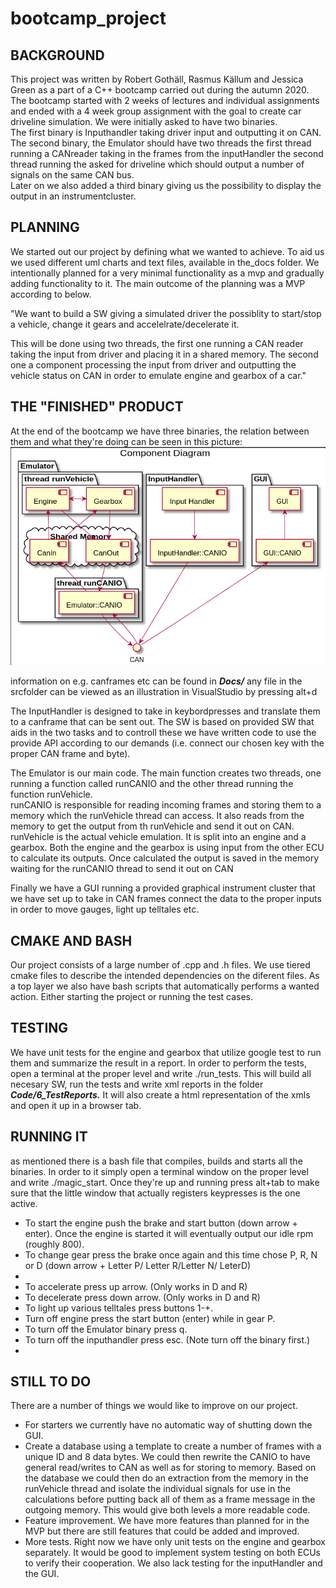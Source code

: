 # bootcamp_project
<h2>BACKGROUND</h2>
<p>This project was written by Robert Gothäll, Rasmus Källum and Jessica Green as a part of a C++ bootcamp carried out during the autumn 2020. The bootcamp started with 2 weeks of lectures and individual assignments and ended with a 4 week group assignment with the goal to create car driveline simulation. We were initially asked to have two binaries. <br>
The first binary is Inputhandler taking driver input and outputting it on CAN. 
The second binary, the Emulator should have two threads the first thread running a CANreader taking in the frames from the inputHandler the second thread running the asked for driveline which should output a number of signals on the same CAN bus.<br>
Later on we also added a third binary giving us the possibility to display the output in an instrumentcluster.</p>

<h2>PLANNING</h2>
<p>We started out our project by defining what we wanted to achieve. To aid us we used different uml charts and text files,  available in the_docs folder. We intentionally planned for a very minimal functionality as a mvp and gradually adding functionality to it. The main outcome of the planning was a MVP according to below.</p>

<p>"We want to build a SW giving a simulated driver the possiblity to
start/stop a vehicle, change it gears and accelelrate/decelerate it.

This will be done using two threads, the first one running a CAN reader
taking the input from driver and placing it in a shared memory.
The second one a component processing the input from driver and 
outputting the vehicle status on CAN in order to emulate engine and
gearbox of a car." </p>

<h2>THE "FINISHED" PRODUCT</h2>
<p>At the end of the bootcamp we have three binaries, the relation between them and what they're doing can be seen in this picture: 
<img src="https://github.com/SubspaceBob/bootcamp_project/blob/main/Docs/ComponentDiagram.png"> </p>
<p> information on e.g. canframes etc can be found in <i><b>Docs/</b></i> any file in the srcfolder can be viewed as an illustration in VisualStudio by pressing alt+d</p>

<p>The InputHandler is designed to take in keybordpresses and translate them to a canframe that can be sent out. The SW is based on provided SW that aids in the two tasks and to controll these we have written code to use the provide API according to our demands (i.e. connect our chosen key with the proper CAN frame and byte).</p>

<p>The Emulator is our main code. The main function creates two threads, one running a function called runCANIO and the other thread running the function runVehicle.<br>
runCANIO is responsible for reading incoming frames and storing them to a memory which the runVehicle thread can access. It also reads from the memory to get the output from th runVehicle and send it out on CAN.<br>
runVehicle is the actual vehicle emulation. It is split into an engine and a gearbox. Both the engine and the gearbox is using input from the other ECU to calculate its outputs. Once calculated the output is saved in the memory waiting for the runCANIO thread to send it out on CAN</p>

<p>Finally we have a GUI running a provided graphical instrument cluster that we have set up to take in CAN frames connect the data to the proper inputs in order to move gauges, light up telltales etc.</p>

<h2>CMAKE AND BASH</h2>
<p>Our project consists of a large number of .cpp and .h files. We use tiered cmake files to describe the intended dependencies on the diferent files. As a top layer we also have bash scripts that automatically performs a wanted action. Either starting the project or running the test cases.</p>

<h2>TESTING</h2>
<p>We have unit tests for the engine and gearbox that utilize google test to run them and summarize the result in a report. In order to perform the tests, open a terminal at the proper level and write ./run_tests. This will build all necesary SW, run the tests and write xml reports in the folder <i><b>Code/6_TestReports.</b></i> It will also create a html representation of the xmls and open it up in a browser tab.</p>

<h2>RUNNING IT</h2>
<p>as mentioned there is a bash file that compiles, builds and starts all the binaries. In order to it simply open a terminal window on the proper level and write ./magic_start. Once they're up and running press alt+tab to make sure that the little window that actually registers keypresses is the one active.</p>
<ul>
<li>To start the engine push the brake and start button (down arrow + enter). Once the engine is started it will eventually output our idle rpm (roughly 800). </li>
<li>To change gear press the brake once again and this time chose P, R, N or D (down arrow + Letter P/ Letter R/Letter N/ LeterD)<li>
<li>To accelerate press up arrow. (Only works in D and R)</li>
<li>To decelerate press down arrow. (Only works in D and R)</li>
<li>To light up various telltales press buttons 1-+.</li>
<li>Turn off engine press the start button (enter) while in gear P.</li>
<li>To turn off the Emulator binary press q.</li>
<li>To turn off the inputhandler press esc. (Note turn off the binary first.)<li></ul>

<h2>STILL TO DO</h2>
<p>There are a number of things we would like to improve on our project.<br>

<ul>
 <li>For starters we currently have no automatic way of shutting down the GUI.</li>
<li>Create a database using a template to create a number of frames with a unique ID and 8 data bytes. We could then rewrite the CANIO to have general read/writes to CAN as well as for storing to memory. Based on the database we could then do an extraction from the memory in the runVehicle thread and isolate the individual signals for use in the calculations before putting back all of them as a frame message in the outgoing memory. This would give both levels a more readable code.</li>
<li>Feature improvement. We have more features than planned for in the MVP but there are still features that could be added and improved.</li>
<li>More tests. Right now we have only unit tests on the engine and gearbox separately. It would be good to implement system testing on both ECUs to verify their cooperation. We also lack testing for the inputHandler and the GUI.</li>
</ul>


